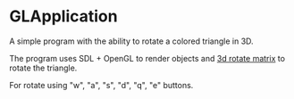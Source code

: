 # GLApplication

A simple program with the ability to rotate a colored triangle in 3D.

The program uses SDL + OpenGL to render objects and [3d rotate matrix](https://en.wikipedia.org/wiki/Rotation_matrix#General_rotations) to rotate the triangle.

For rotate using "w", "a", "s", "d", "q", "e" buttons.
